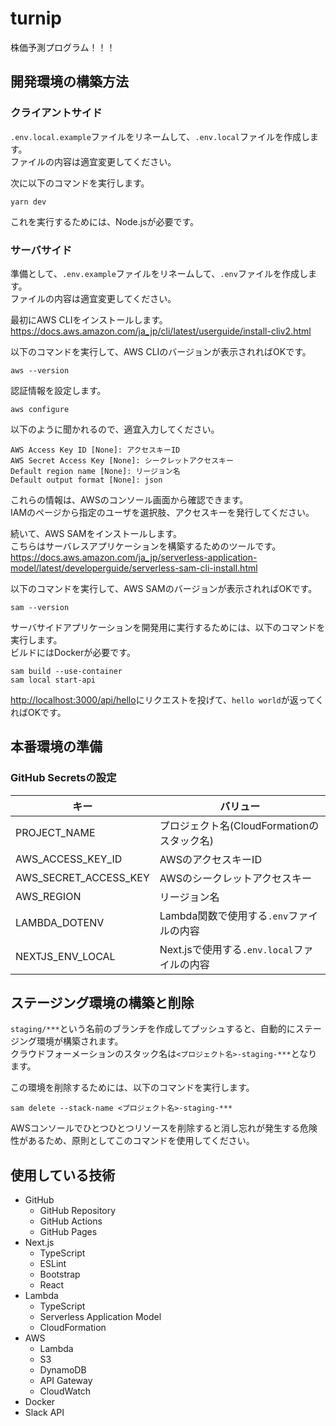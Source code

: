 # turnip

株価予測プログラム！！！  

## 開発環境の構築方法

### クライアントサイド

`.env.local.example`ファイルをリネームして、`.env.local`ファイルを作成します。  
ファイルの内容は適宜変更してください。  

次に以下のコマンドを実行します。  

```shell
yarn dev
```

これを実行するためには、Node.jsが必要です。  

### サーバサイド

準備として、`.env.example`ファイルをリネームして、`.env`ファイルを作成します。  
ファイルの内容は適宜変更してください。  

最初にAWS CLIをインストールします。  
<https://docs.aws.amazon.com/ja_jp/cli/latest/userguide/install-cliv2.html>  

以下のコマンドを実行して、AWS CLIのバージョンが表示されればOKです。  

```shell
aws --version
```

認証情報を設定します。  

```shell
aws configure
```

以下のように聞かれるので、適宜入力してください。

```shell
AWS Access Key ID [None]: アクセスキーID
AWS Secret Access Key [None]: シークレットアクセスキー
Default region name [None]: リージョン名
Default output format [None]: json
```

これらの情報は、AWSのコンソール画面から確認できます。  
IAMのページから指定のユーザを選択肢、アクセスキーを発行してください。  

続いて、AWS SAMをインストールします。  
こちらはサーバレスアプリケーションを構築するためのツールです。  
<https://docs.aws.amazon.com/ja_jp/serverless-application-model/latest/developerguide/serverless-sam-cli-install.html>  

以下のコマンドを実行して、AWS SAMのバージョンが表示されればOKです。  

```shell
sam --version
```

サーバサイドアプリケーションを開発用に実行するためには、以下のコマンドを実行します。  
ビルドにはDockerが必要です。  

```shell
sam build --use-container
sam local start-api
```

<http://localhost:3000/api/hello>にリクエストを投げて、`hello world`が返ってくればOKです。  

## 本番環境の準備

### GitHub Secretsの設定

| キー | バリュー |
| --- | --- |
| PROJECT_NAME | プロジェクト名(CloudFormationのスタック名) |
| AWS_ACCESS_KEY_ID | AWSのアクセスキーID |
| AWS_SECRET_ACCESS_KEY | AWSのシークレットアクセスキー |
| AWS_REGION | リージョン名 |
| LAMBDA_DOTENV | Lambda関数で使用する`.env`ファイルの内容 |
| NEXTJS_ENV_LOCAL | Next.jsで使用する`.env.local`ファイルの内容 |

## ステージング環境の構築と削除

`staging/***`という名前のブランチを作成してプッシュすると、自動的にステージング環境が構築されます。  
クラウドフォーメーションのスタック名は`<プロジェクト名>-staging-***`となります。  

この環境を削除するためには、以下のコマンドを実行します。  

```shell
sam delete --stack-name <プロジェクト名>-staging-***
```

AWSコンソールでひとつひとつリソースを削除すると消し忘れが発生する危険性があるため、原則としてこのコマンドを使用してください。  

## 使用している技術

- GitHub
  - GitHub Repository
  - GitHub Actions
  - GitHub Pages
- Next.js
  - TypeScript
  - ESLint
  - Bootstrap
  - React
- Lambda
  - TypeScript
  - Serverless Application Model
  - CloudFormation
- AWS
  - Lambda
  - S3
  - DynamoDB
  - API Gateway
  - CloudWatch
- Docker
- Slack API
